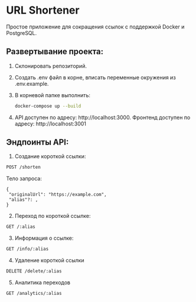 # URL Shortener

Простое приложение для сокращения ссылок с поддержкой Docker и PostgreSQL.

## Развертывание проекта:

1. Склонировать репозиторий.

2. Создать .env файл в корне, вписать переменные окружения из .env.example.

3. В корневой папке выполнить:

   ```bash
   docker-compose up --build
   ```

4. API доступен по адресу: http://localhost:3000.
   Фронтенд доступен по адресу: http://localhost:3001

## Эндпоинты API:

   1. Создание короткой ссылки:

   ```bash
   POST /shorten
   ```
   Тело запроса:
   ```
   {
    "originalUrl": "https://example.com",
    "alias"?: , 
   }
   ```

   2. Переход по короткой ссылке:

   ```bash
   GET /:alias
   ```

   3. Информация о ссылке:

   ```bash
   GET /info/:alias
   ```

   4. Удаление короткой ссылки

   ```bash
   DELETE /delete/:alias
   ```

   5. Аналитика переходов

   ```bash
   GET /analytics/:alias
   ```
